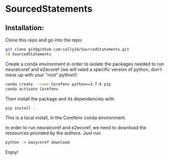 # SourcedStatements

## Installation:

Clone this repo and go into the repo:

```bash
git clone git@github.com:sally14/SourcedStatements.git
cd SourcedStatements
```

Create a conda environment in order to isolate the packages needed to run neuralcoref and e2ecoref (we will need a specific version of python, don't mess up with your "root" python!)

```bash
conda create --name Corefenv python==3.7.6 pip
conda activate Corefenv
```

Then install the package and its dependencies with:
```bash
pip install .
```
This is a local install, in the Corefenv conda environment. 

In order to run neuralcoref and e2ecoref, we need to download the ressources provided by the authors. Just run:

```bash
python -m easycoref download
```

Enjoy! 
